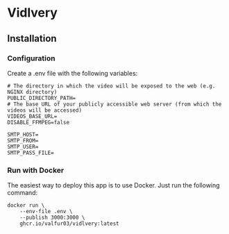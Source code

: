 # Vidlvery

## Installation

### Configuration

Create a .env file with the following variables:

```
# The directory in which the video will be exposed to the web (e.g. NGINX directory)
PUBLIC_DIRECTORY_PATH=
# The base URL of your publicly accessible web server (from which the videos will be accessed)
VIDEOS_BASE_URL=
DISABLE_FFMPEG=false

SMTP_HOST=
SMTP_FROM=
SMTP_USER=
SMTP_PASS_FILE=
```

### Run with Docker

The easiest way to deploy this app is to use Docker. Just run the following command:

```shell
docker run \
    --env-file .env \
    --publish 3000:3000 \
    ghcr.io/valfur03/vidlvery:latest
```

